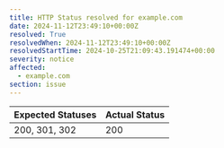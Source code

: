 ```yaml
---
title: HTTP Status resolved for example.com
date: 2024-11-12T23:49:10+00:00Z
resolved: True
resolvedWhen: 2024-11-12T23:49:10+00:00Z
resolvedStartTime: 2024-10-25T21:09:43.191474+00:00
severity: notice
affected:
  - example.com
section: issue
---
```


| Expected Statuses | Actual Status  |
|-------------------|----------------|
| 200, 301, 302 | 200 |
